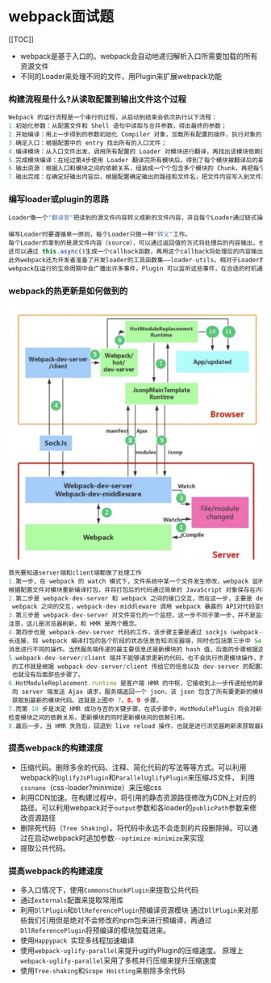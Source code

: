 # webpack面试题

[[TOC]]

+ webpack是基于入口的。webpack会自动地递归解析入口所需要加载的所有资源文件
+ 不同的Loader来处理不同的文件，用Plugin来扩展webpack功能


### 构建流程是什么?从读取配置到输出文件这个过程 
```js
Webpack 的运行流程是一个串行的过程，从启动到结束会依次执行以下流程：
1.初始化参数：从配置文件和 Shell 语句中读取与合并参数，得出最终的参数；
2.开始编译：用上一步得到的参数初始化 Compiler 对象，加载所有配置的插件，执行对象的 run 方法开始执行编译；
3.确定入口：根据配置中的 entry 找出所有的入口文件；
4.编译模块：从入口文件出发，调用所有配置的 Loader 对模块进行翻译，再找出该模块依赖的模块，再递归本步骤直到所有入口依赖的文件都经过了本步骤的处理；
5.完成模块编译：在经过第4步使用 Loader 翻译完所有模块后，得到了每个模块被翻译后的最终内容以及它们之间的依赖关系；
6.输出资源：根据入口和模块之间的依赖关系，组装成一个个包含多个模块的 Chunk，再把每个 Chunk 转换成一个单独的文件加入到输出列表，这步是可以修改输出内容的最后机会；
7.输出完成：在确定好输出内容后，根据配置确定输出的路径和文件名，把文件内容写入到文件系统。
```

### 编写loader或plugin的思路
```js
Loader像一个"翻译官"把读到的源文件内容转义成新的文件内容，并且每个Loader通过链式操作，将源文件一步步翻译成想要的样子。

编写Loader时要遵循单一原则，每个Loader只做一种"转义"工作。
每个Loader的拿到的是源文件内容（source），可以通过返回值的方式将处理后的内容输出，也可以调用this.callback()方法，将内容返回给webpack。
还可以通过 this.async()生成一个callback函数，再用这个callback将处理后的内容输出出去。
此外webpack还为开发者准备了开发loader的工具函数集——loader-utils。相对于Loader而言，Plugin的编写就灵活了许多。
webpack在运行的生命周期中会广播出许多事件，Plugin 可以监听这些事件，在合适的时机通过 Webpack 提供的 API 改变输出结果。
```

### webpack的热更新是如何做到的
![solar](../images/hot.jpg) 
```js
首先要知道server端和client端都做了处理工作
1.第一步，在 webpack 的 watch 模式下，文件系统中某一个文件发生修改，webpack 监听到文件变化，
根据配置文件对模块重新编译打包，并将打包后的代码通过简单的 JavaScript 对象保存在内存中。
2.第二步是 webpack-dev-server 和 webpack 之间的接口交互，而在这一步，主要是 dev-server 的中间件 webpack-dev-middleware 和
 webpack 之间的交互，webpack-dev-middleware 调用 webpack 暴露的 API对代码变化进行监控，并且告诉 webpack，将代码打包到内存中。
3.第三步是 webpack-dev-server 对文件变化的一个监控，这一步不同于第一步，并不是监控代码变化重新打包。当我们在配置文件中配置了devServer.watchContentBase 为 true 的时候，Server 会监听这些配置文件夹中静态文件的变化，变化后会通知浏览器端对应用进行 live reload。
注意，这儿是浏览器刷新，和 HMR 是两个概念。
4.第四步也是 webpack-dev-server 代码的工作，该步骤主要是通过 sockjs（webpack-dev-server 的依赖）在浏览器端和服务端之间建立一个 websocket 
长连接，将 webpack 编译打包的各个阶段的状态信息告知浏览器端，同时也包括第三步中 Server 监听静态文件变化的信息。浏览器端根据这些 socket 
消息进行不同的操作。当然服务端传递的最主要信息还是新模块的 hash 值，后面的步骤根据这一 hash 值来进行模块热替换。
5.webpack-dev-server/client 端并不能够请求更新的代码，也不会执行热更模块操作，而把这些工作又交回给了 webpack，webpack/hot/dev-server
 的工作就是根据 webpack-dev-server/client 传给它的信息以及 dev-server 的配置决定是刷新浏览器呢还是进行模块热更新。当然如果仅仅是刷新浏览器，
 也就没有后面那些步骤了。
6.HotModuleReplacement.runtime 是客户端 HMR 的中枢，它接收到上一步传递给他的新模块的 hash 值，它通过 JsonpMainTemplate.runtime
 向 server 端发送 Ajax 请求，服务端返回一个 json，该 json 包含了所有要更新的模块的 hash 值，获取到更新列表后，该模块再次通过 jsonp 请求，
 获取到最新的模块代码。这就是上图中 7、8、9 步骤。
7.而第 10 步是决定 HMR 成功与否的关键步骤，在该步骤中，HotModulePlugin 将会对新旧模块进行对比，决定是否更新模块，在决定更新模块后，
检查模块之间的依赖关系，更新模块的同时更新模块间的依赖引用。
8.最后一步，当 HMR 失败后，回退到 live reload 操作，也就是进行浏览器刷新来获取最新打包代码。
```

### 提高webpack的构建速度
+  压缩代码。删除多余的代码、注释、简化代码的写法等等方式。可以利用webpack的`UglifyJsPlugin`和`ParallelUglifyPlugin`来压缩JS文件， 利用`cssnano`（css-loader?minimize）来压缩css
+  利用CDN加速。在构建过程中，将引用的静态资源路径修改为CDN上对应的路径。可以利用webpack对于`output`参数和各loader的`publicPath`参数来修改资源路径
+  删除死代码（`Tree Shaking`）。将代码中永远不会走到的片段删除掉。可以通过在启动webpack时追加参数`--optimize-minimize`来实现
+  提取公共代码。 

### 提高webpack的构建速度
+  多入口情况下，使用`CommonsChunkPlugin`来提取公共代码
+  通过`externals`配置来提取常用库
+  利用`DllPlugin`和`DllReferencePlugin`预编译资源模块 通过`DllPlugin`来对那些我们引用但是绝对不会修改的npm包来进行预编译，再通过`DllReferencePlugin`将预编译的模块加载进来。
+  使用`Happypack `实现多线程加速编译
+  使用`webpack-uglify-parallel`来提升uglifyPlugin的压缩速度。 原理上`webpack-uglify-parallel`采用了多核并行压缩来提升压缩速度
+  使用`Tree-shaking`和`Scope Hoisting`来剔除多余代码






